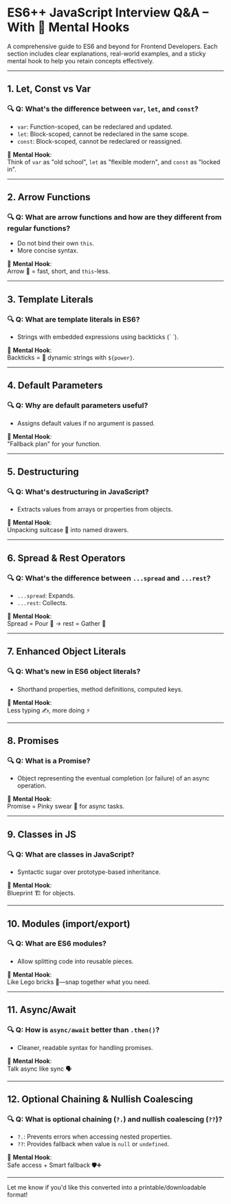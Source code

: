 # ES6++ JavaScript Interview Q&A – With 🧠 Mental Hooks

A comprehensive guide to ES6 and beyond for Frontend Developers. Each section includes clear explanations, real-world examples, and a sticky mental hook to help you retain concepts effectively.

---

## 1. Let, Const vs Var
### 🔍 Q: What's the difference between `var`, `let`, and `const`?
- `var`: Function-scoped, can be redeclared and updated.
- `let`: Block-scoped, cannot be redeclared in the same scope.
- `const`: Block-scoped, cannot be redeclared or reassigned.

🧠 **Mental Hook**:  
Think of `var` as "old school", `let` as "flexible modern", and `const` as "locked in".

---

## 2. Arrow Functions
### 🔍 Q: What are arrow functions and how are they different from regular functions?
- Do not bind their own `this`.
- More concise syntax.

🧠 **Mental Hook**:  
Arrow 🚀 = fast, short, and `this`-less.

---

## 3. Template Literals
### 🔍 Q: What are template literals in ES6?
- Strings with embedded expressions using backticks (\` \`).

🧠 **Mental Hook**:  
Backticks = 🎯 dynamic strings with `${power}`.

---

## 4. Default Parameters
### 🔍 Q: Why are default parameters useful?
- Assigns default values if no argument is passed.

🧠 **Mental Hook**:  
"Fallback plan" for your function.

---

## 5. Destructuring
### 🔍 Q: What's destructuring in JavaScript?
- Extracts values from arrays or properties from objects.

🧠 **Mental Hook**:  
Unpacking suitcase 🧳 into named drawers.

---

## 6. Spread & Rest Operators
### 🔍 Q: What's the difference between `...spread` and `...rest`?
- `...spread`: Expands.
- `...rest`: Collects.

🧠 **Mental Hook**:  
Spread = Pour 🫗 → rest = Gather 🧺

---

## 7. Enhanced Object Literals
### 🔍 Q: What’s new in ES6 object literals?
- Shorthand properties, method definitions, computed keys.

🧠 **Mental Hook**:  
Less typing ✍️, more doing ⚡

---

## 8. Promises
### 🔍 Q: What is a Promise?
- Object representing the eventual completion (or failure) of an async operation.

🧠 **Mental Hook**:  
Promise = Pinky swear 🤞 for async tasks.

---

## 9. Classes in JS
### 🔍 Q: What are classes in JavaScript?
- Syntactic sugar over prototype-based inheritance.

🧠 **Mental Hook**:  
Blueprint 🏗️ for objects.

---

## 10. Modules (import/export)
### 🔍 Q: What are ES6 modules?
- Allow splitting code into reusable pieces.

🧠 **Mental Hook**:  
Like Lego bricks 🧱—snap together what you need.

---

## 11. Async/Await
### 🔍 Q: How is `async/await` better than `.then()`?
- Cleaner, readable syntax for handling promises.

🧠 **Mental Hook**:  
Talk async like sync 🗣️

---

## 12. Optional Chaining & Nullish Coalescing
### 🔍 Q: What is optional chaining (`?.`) and nullish coalescing (`??`)?
- `?.`: Prevents errors when accessing nested properties.
- `??`: Provides fallback when value is `null` or `undefined`.

🧠 **Mental Hook**:  
Safe access + Smart fallback 🛡️➕

---

Let me know if you'd like this converted into a printable/downloadable format!
